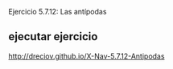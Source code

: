 Ejercicio 5.7.12: Las antípodas

## ejecutar ejercicio

http://dreciov.github.io/X-Nav-5.7.12-Antipodas

